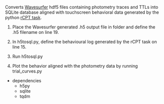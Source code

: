 Converts [Wavesurfer](https://github.com/JaneliaSciComp/Wavesurfer) hdf5 files containing photometry traces and TTLs into SQLite database aligned with touchscreen behavioral data generated by the python [rCPT task](https://github.com/sronilsson/rCPT). 

1. Place the Wavesurfer generated .h5 output file in folder and define the .h5 filename on line 19.

2. In h5tosql.py, define the behavioural log generated by the rCPT task on line 15. 

3. Run h5tosql.py

4. Plot the behavior aligned with the photometry data by running trial_curves.py

* dependencies
    * h5py
    * sqlite
    * tqdm

 

   


 
 


  
